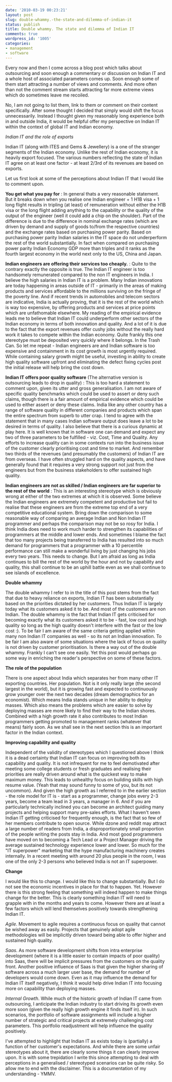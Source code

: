 ```yaml
---
date: '2010-03-19 00:23:21'
layout: post
slug: double-whammy.-the-state-and-dilemma-of-indian-it
status: publish
title: Double whammy. The state and dilemma of Indian IT
comments: true
wordpress_id: '1005'
categories:
- management
- software
---
```


Every now and then I come across a blog post which talks about outsourcing and soon enough a commentary or discussion on Indian IT and a whole host of associated parameters comes up. Soon enough some of them start attracting a number of views and comments. And more often than not the comment stream starts attracting far more extreme views which do sometimes leave me recoiled.

No, I am not going to list them, link to them or comment on their content specifically. After some thought I decided that simply would shift the focus unnecessarily. Instead I thought given my reasonably long experience both in and outside India, it would be helpful offer my perspective on Indian IT within the context of global IT and Indian economy. 

_Indian IT and the role of exports_

Indian IT (along with ITES and Gems & Jewellery) is a one of the stranger segments of the Indian economy. Unlike the rest of Indian economy, it is heavily export focused. The various numbers reflecting the state of Indian IT agree on at least one factor - at least 2/3rd of its revenues are based on exports.

Let us first look at some of the perceptions about Indian IT that I would like to comment upon.

**You get what you pay for** : In general thats a very reasonable statement. But it breaks down when you realise one Indian engineer + 1 H1B visa + 1 long flight results in tripling (at least) of remuneration without either the H1B visa or the long flight adding anything to the capability or the quality of the output of the engineer (well it could add a chip on the shoulder). Part of the difference is due to the difference in nominal exchange rates (which are driven by demand and supply of goods to/from the respective countries) and the exchange rates based on purchasing power parity. Based on purchasing power parity Indian salaries in the IT space do not underperform the rest of the world substantially. In fact when compared on purchasing power parity Indian Economy GDP more than triples and it ranks as the fourth largest economy in the world next only to the US, China and Japan.

**Indian engineers are offering their services too cheaply.** : Quite to the contrary exactly the opposite is true. The Indian IT engineer is too handsomely remunerated compared to the non IT engineers in India. I believe the high salaries in Indian IT is a problem. Many Indian innovations are today happening in areas outside of IT - primarily in the areas of making products and services affordable to the millions surviving on the fringe of the poverty line. And if recent trends in automobiles and telecom sectors are indicative, India is actually proving, that it is the rest of the world which is way too expensive, by offering products and services at price points which are unfathomable elsewhere. My reading of the empirical evidence leads me to believe that Indian IT could underperform other sectors of the Indian economy in terms of both innovation and quality. And a lot of it is due to the fact that the export revenues offer cushy jobs without the really hard work it takes to compete within the Indian economy. Quite frankly this one stereotype must be deposited very quickly where it belongs. In the Trash Can. So let me repeat - Indian engineers are and Indian software is too expensive and containment in its cost growth is most urgently required. While containing salary growth might be useful, investing in ability to create high quality software upfront and eliminating the defect fixing cycles post the initial release will help bring the cost down.

**Indian IT offers poor quality software** (The alternative version is outsourcing leads to drop in quality) : This is too hard a statement to comment upon, given its utter and gross generalisation. I am not aware of specific quality benchmarks which could be used to assert or deny such claims, though there is a fair amount of empirical evidence which could be used to either assert or deny these claims. India like any other country has a range of software quality in different companies and products which span the entire spectrum from superb to utter crap. I tend to agree with the statement that in many cases Indian software output does leave a lot to be desired in terms of quality. I also believe that there is a curious dynamic at play here. It is well known that in software one can demand and expect any two of three parameters to be fulfilled - viz. Cost, Time and Quality. Any efforts to increase quality can in some contexts run into the business issue of the customer clearly prioritising cost and time to market. And remember two thirds of the revenues (and presumably the customers) of Indian IT are from overseas. I have often struggled hard on the quality aspects, and have generally found that it requires a very strong support not just from the engineers but from the business stakeholders to offer sustained high quality. 

**Indian engineers are not as skilled / Indian engineers are far superior to the rest of the world** : This is an interesting stereotype which is obviously wrong at either of the two extremes at which it is observed. Some believe the Indian engineers are extremely competent and productive but fail to realise that these engineers are from the extreme top end of a very competitive educational system. Bring down the comparison to some reasonable way of comparing an average Indian and Non Indian IT programmer and perhaps the comparison may not be so rosy for India. I think India does need to work much harder to strengthen its capabilities of programmers at the middle and lower ends. And sometimes I blame the fact that too many projects being transferred to India has resulted into so much demand for programmers that a programmer with a 10 percentile performance can still make a wonderful living by just changing his jobs every two years. This needs to change. But I am afraid as long as India continues to bill the rest of the world by the hour and not by capability and quality, this shall continue to be an uphill battle even as we shall continue to see islands of excellence. 

**Double whammy**

The double whammy I refer to in the title of this post stems from the fact that due to heavy reliance on exports, Indian IT has been substantially based on the priorities dictated by her customers. Thus Indian IT is largely today what its customers asked it to be. And most of the customers are non Indian. The double whammy is the fact that Indian IT gets criticised for becoming exactly what its customers asked it to be - fast, low cost and high quality so long as the high quality doesn't interfere with the fast or the low cost :). To be fair I am aware of the same criteria getting applied within many non Indian IT companies as well - so its not an Indian innovation. To be fair I am also aware of some situations where the lack of focus on quality is not driven by customer prioritisation. Is there a way out of the double whammy. Frankly I can't see one easily. Yet this post would perhaps go some way in enriching the reader's perspective on some of these factors.

**The role of the population**

There is one aspect about India which separates her from many other IT exporting countries. Her population. Not is it only really large (the second largest in the world), but it is growing fast and expected to continuously grow younger over the next two decades (dream demographics for an economist). Which means India stands unique in her ability to deploy masses. Which also means the problems which are easier to solve by deploying masses are more likely to find their way to the Indian shores. Combined with a high growth rate it also contributes to most Indian programmers getting promoted to management ranks (whatever that means) fairly soon. As we shall see in the next section this is an important factor in the Indian context.

**Improving capability and quality** 

Independent of the validity of stereotypes which I questioned above I think it is a dead certainty that Indian IT can focus on improving both its capability and quality. It is not infrequent for me to feel demotivated after meeting some college students or fresh graduates and realising their priorities are really driven around what is the quickest way to make maximum money. This leads to unhealthy focus on building skills with high resume value. (Yeah that may sound funny to some of you, but its not uncommon). And given the high growth as I referred to in the earlier section - the role model for IT is - start as a programmer, change jobs every 2-3 years, become a team lead in 3 years, a manager in 6. And if you are particularly technically inclined you can become an architect guiding many projects and helping support many pre-sales efforts. What I haven't seen Indian IT getting criticised for frequently enough, is the fact that so few of her members contribute to open source. While dzone and reddit may attract a large number of readers from India, a disproportionately small proportion of the people writing the posts stay in India. And most good programmers have moved on to becoming a Tech Lead or a Project Manager driving the average sustained technology experience lower and lower. So much for the "IT superpower" marketing that the hype manufacturing machinery creates internally. In a recent meeting with around 20 plus people in the room, I was one of the only 2-3 persons who believed India is not an IT superpower.

**Change**

I would like this to change. I would like this to change substantially. But I do not see the economic incentives in place for that to happen. Yet. However there is this strong feeling that something will indeed happen to make things change for the better. This is clearly something Indian IT will need to grapple with in the months and years to come. However there are at least a few factors which will lend themselves positively towards strengthening Indian IT.

_Agile_. Movement to agile requires a continuous focus on quality that cannot be wished away as easily. Projects that genuinely adopt agile methodologies will be implicitly driven toward being able to offer higher and sustained high quality. 

_Saas_. As more software development shifts from intra enterprise development (where it is a little easier to contain impacts of poor quality) into Saas, there will be implicit pressures from the customers on the quality front. Another positive influence of Saas is that given the higher sharing of software across a much larger user base, the demand for number of developers would come down. Even as it may influence the demand for Indian IT itself negatively, I think it would help drive Indian IT into focusing more on capability than deploying masses.

_Internal Growth_. While much of the historic growth of Indian IT came from outsourcing, I anticipate the Indian industry to start driving its growth even more soon (given the really high growth engine it finds itself in). In such scenarios, the portfolio of software assignments will include a higher number of strategic and critical projects at extremely challenging cost parameters. This portfolio readjustment will help influence the quality positively. 

I've attempted to highlight that Indian IT as exists today is (partially) a function of her customer's expectations. And while there are some unfair stereotypes about it, there are clearly some things it can clearly improve upon. It is with some trepidation I write this since attempting to deal with perceptions in a generalised / stereotyped scenarios can be quite risky. So allow me to end with the disclaimer. This is a documentation of my understanding - YMMV.
